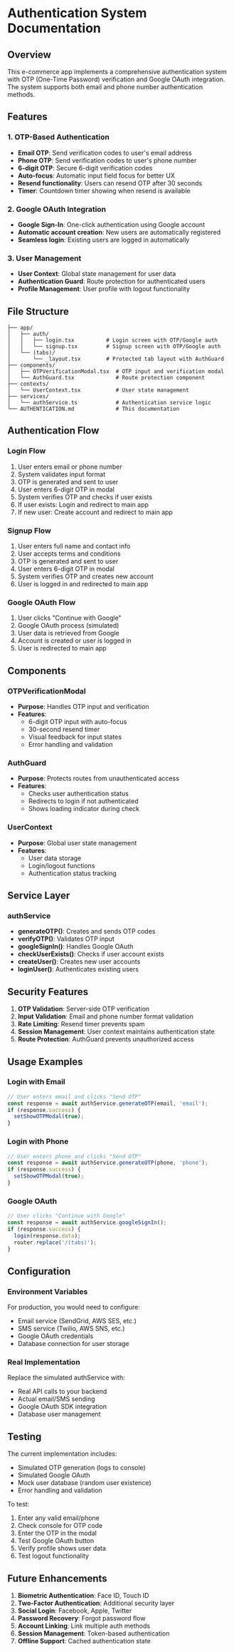 # Authentication System Documentation

## Overview

This e-commerce app implements a comprehensive authentication system with OTP (One-Time Password) verification and Google OAuth integration. The system supports both email and phone number authentication methods.

## Features

### 1. OTP-Based Authentication
- **Email OTP**: Send verification codes to user's email address
- **Phone OTP**: Send verification codes to user's phone number
- **6-digit OTP**: Secure 6-digit verification codes
- **Auto-focus**: Automatic input field focus for better UX
- **Resend functionality**: Users can resend OTP after 30 seconds
- **Timer**: Countdown timer showing when resend is available

### 2. Google OAuth Integration
- **Google Sign-In**: One-click authentication using Google account
- **Automatic account creation**: New users are automatically registered
- **Seamless login**: Existing users are logged in automatically

### 3. User Management
- **User Context**: Global state management for user data
- **Authentication Guard**: Route protection for authenticated users
- **Profile Management**: User profile with logout functionality

## File Structure

```
├── app/
│   ├── auth/
│   │   ├── login.tsx          # Login screen with OTP/Google auth
│   │   └── signup.tsx         # Signup screen with OTP/Google auth
│   └── (tabs)/
│       └── _layout.tsx        # Protected tab layout with AuthGuard
├── components/
│   ├── OTPVerificationModal.tsx  # OTP input and verification modal
│   └── AuthGuard.tsx             # Route protection component
├── contexts/
│   └── UserContext.tsx           # User state management
├── services/
│   └── authService.ts            # Authentication service logic
└── AUTHENTICATION.md             # This documentation
```

## Authentication Flow

### Login Flow
1. User enters email or phone number
2. System validates input format
3. OTP is generated and sent to user
4. User enters 6-digit OTP in modal
5. System verifies OTP and checks if user exists
6. If user exists: Login and redirect to main app
7. If new user: Create account and redirect to main app

### Signup Flow
1. User enters full name and contact info
2. User accepts terms and conditions
3. OTP is generated and sent to user
4. User enters 6-digit OTP in modal
5. System verifies OTP and creates new account
6. User is logged in and redirected to main app

### Google OAuth Flow
1. User clicks "Continue with Google"
2. Google OAuth process (simulated)
3. User data is retrieved from Google
4. Account is created or user is logged in
5. User is redirected to main app

## Components

### OTPVerificationModal
- **Purpose**: Handles OTP input and verification
- **Features**:
  - 6-digit OTP input with auto-focus
  - 30-second resend timer
  - Visual feedback for input states
  - Error handling and validation

### AuthGuard
- **Purpose**: Protects routes from unauthenticated access
- **Features**:
  - Checks user authentication status
  - Redirects to login if not authenticated
  - Shows loading indicator during check

### UserContext
- **Purpose**: Global user state management
- **Features**:
  - User data storage
  - Login/logout functions
  - Authentication status tracking

## Service Layer

### authService
- **generateOTP()**: Creates and sends OTP codes
- **verifyOTP()**: Validates OTP input
- **googleSignIn()**: Handles Google OAuth
- **checkUserExists()**: Checks if user account exists
- **createUser()**: Creates new user accounts
- **loginUser()**: Authenticates existing users

## Security Features

1. **OTP Validation**: Server-side OTP verification
2. **Input Validation**: Email and phone number format validation
3. **Rate Limiting**: Resend timer prevents spam
4. **Session Management**: User context maintains authentication state
5. **Route Protection**: AuthGuard prevents unauthorized access

## Usage Examples

### Login with Email
```typescript
// User enters email and clicks "Send OTP"
const response = await authService.generateOTP(email, 'email');
if (response.success) {
  setShowOTPModal(true);
}
```

### Login with Phone
```typescript
// User enters phone and clicks "Send OTP"
const response = await authService.generateOTP(phone, 'phone');
if (response.success) {
  setShowOTPModal(true);
}
```

### Google OAuth
```typescript
// User clicks "Continue with Google"
const response = await authService.googleSignIn();
if (response.success) {
  login(response.data);
  router.replace('/(tabs)');
}
```

## Configuration

### Environment Variables
For production, you would need to configure:
- Email service (SendGrid, AWS SES, etc.)
- SMS service (Twilio, AWS SNS, etc.)
- Google OAuth credentials
- Database connection for user storage

### Real Implementation
Replace the simulated authService with:
- Real API calls to your backend
- Actual email/SMS sending
- Google OAuth SDK integration
- Database user management

## Testing

The current implementation includes:
- Simulated OTP generation (logs to console)
- Simulated Google OAuth
- Mock user database (random user existence)
- Error handling and validation

To test:
1. Enter any valid email/phone
2. Check console for OTP code
3. Enter the OTP in the modal
4. Test Google OAuth button
5. Verify profile shows user data
6. Test logout functionality

## Future Enhancements

1. **Biometric Authentication**: Face ID, Touch ID
2. **Two-Factor Authentication**: Additional security layer
3. **Social Login**: Facebook, Apple, Twitter
4. **Password Recovery**: Forgot password flow
5. **Account Linking**: Link multiple auth methods
6. **Session Management**: Token-based authentication
7. **Offline Support**: Cached authentication state 